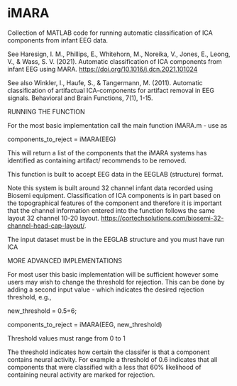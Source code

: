 # iMARA

Collection of MATLAB code for running automatic classification of ICA components from infant EEG data.

See Haresign, I. M., Phillips, E., Whitehorn, M., Noreika, V., Jones, E., Leong, V., & Wass, S. V. (2021). Automatic classification of ICA components from infant EEG using MARA. https://doi.org/10.1016/j.dcn.2021.101024

See also Winkler, I., Haufe, S., & Tangermann, M. (2011). Automatic classification of artifactual ICA-components for artifact removal in EEG signals. Behavioral and Brain Functions, 7(1), 1-15.


RUNNING THE FUNCTION

For the most basic implementation call the main function iMARA.m - use as

components_to_reject = iMARA(EEG)

This will return a list of the components that the iMARA systems has identified as containing artifact/ recommends to be removed.

This function is built to accept EEG data in the EEGLAB (structure) format. 

Note this system is built around 32 channel infant data recorded using Biosemi equipment. Classification of ICA components is in part based on the topographical features of the component and therefore it is important that the channel information entered into the function follows the same layout 32 channel 10-20 layout. https://cortechsolutions.com/biosemi-32-channel-head-cap-layout/. 

The input dataset must be in the EEGLAB structure and you must have run ICA

MORE ADVANCED IMPLEMENTATIONS

For most user this basic implementation will be sufficient however some users may wish to change the threshold for rejection. This can be done by adding a second input value - which indicates the desired rejection threshold, e.g.,

new_threshold = 0.5=6;

components_to_reject = iMARA(EEG, new_threshold)

Threshold values must range from 0 to 1

The threshold indicates how certain the classifer is that a component contains neural activity. For example a threshold of 0.6 indicates that all components that were classified with a less that 60% likelihood of containing neural activity are marked for rejection.






